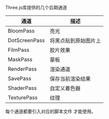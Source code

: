 Three.js库提供的几个后期通道

通道 | 描述
--- | ---
BloomPass | 亮光
DotScreenPass | 将黑点贴到原始图片上
FilmPass | 胶片效果
MaskPass | 蒙板
RenderPass | 渲染通道
SavePass | 保存当前渲染结果
ShaderPass | 自定义着色器
TexturePass | 纹理

每个通道都要引入对应的脚本文件 才能使用。